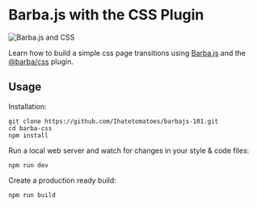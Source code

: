 # Barba.js with the CSS Plugin

![Barba.js and CSS](../assets/img_barba-js-css.png)

Learn how to build a simple css page transitions using [Barba.js](https://barba.js.org/) and
the [@barba/css](https://barba.js.org/docs/plugins/css/) plugin.

## Usage

Installation:

```
git clone https://github.com/Ihatetomatoes/barbajs-101.git
cd barba-css
npm install
```

Run a local web server and watch for changes in your style & code files:

```
npm run dev
```

Create a production ready build:

```
npm run build
```

